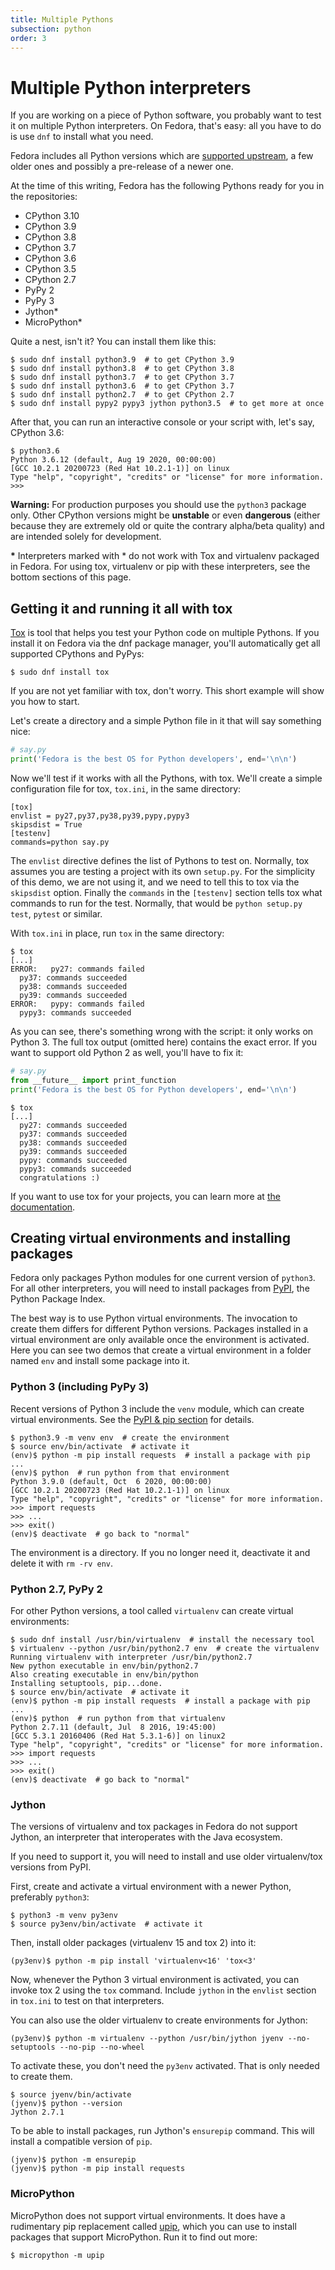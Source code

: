 ```yaml
---
title: Multiple Pythons
subsection: python
order: 3
---
```


# Multiple Python interpreters

If you are working on a piece of Python software, you probably want to test it
on multiple Python interpreters. On Fedora, that's easy: all you have to do is
use `dnf` to install what you need.

Fedora includes all Python versions which are [supported upstream](https://devguide.python.org/#status-of-python-branches), a few older ones and possibly a pre-release of a newer one.

At the time of this writing, Fedora has the following Pythons
ready for you in the repositories:
 
 * CPython 3.10
 * CPython 3.9
 * CPython 3.8
 * CPython 3.7
 * CPython 3.6
 * CPython 3.5
 * CPython 2.7
 * PyPy 2
 * PyPy 3
 * Jython\*
 * MicroPython\*

Quite a nest, isn't it?
You can install them like this:

```console
$ sudo dnf install python3.9  # to get CPython 3.9
$ sudo dnf install python3.8  # to get CPython 3.8
$ sudo dnf install python3.7  # to get CPython 3.7
$ sudo dnf install python3.6  # to get CPython 3.7
$ sudo dnf install python2.7  # to get CPython 2.7
$ sudo dnf install pypy2 pypy3 jython python3.5  # to get more at once
```

After that, you can run an interactive console or your script with, let's say,
CPython 3.6:

```console
$ python3.6
Python 3.6.12 (default, Aug 19 2020, 00:00:00) 
[GCC 10.2.1 20200723 (Red Hat 10.2.1-1)] on linux
Type "help", "copyright", "credits" or "license" for more information.
>>> 
```

**Warning:** For production purposes you should use the `python3`
package only. Other CPython versions might be **unstable** or even **dangerous**
(either because they are extremely old or quite the contrary alpha/beta quality)
and are intended solely for development.

**\*** Interpreters marked with \* do not work with Tox and virtualenv
packaged in Fedora.
For using tox, virtualenv or pip with these interpreters, see the bottom
sections of this page.

## Getting it and running it all with tox

[Tox](https://tox.readthedocs.io/) is tool that helps you test your Python code
on multiple Pythons. If you install it on Fedora via the dnf package manager,
you'll automatically get all supported CPythons and PyPys:

```console
$ sudo dnf install tox
```

If you are not yet familiar with tox, don't worry. This short example will show
you how to start.

Let's create a directory and a simple Python file in it that will say something nice:

```python
# say.py
print('Fedora is the best OS for Python developers', end='\n\n')
```

Now we'll test if it works with all the Pythons, with tox.
We'll create a simple configuration file for tox, `tox.ini`, in the same
directory:

```
[tox]
envlist = py27,py37,py38,py39,pypy,pypy3
skipsdist = True
[testenv]
commands=python say.py
```

The `envlist` directive defines the list of Pythons to test on.
Normally, tox assumes you are testing a project with its own `setup.py`. For
the simplicity of this demo, we are not using it, and we need to tell this to
tox via the `skipsdist` option.
Finally the `commands` in the `[testenv]` section tells tox what commands to run
for the test.
Normally, that would be `python setup.py test`, `pytest` or similar.

With `tox.ini` in place, run `tox` in the same directory:

``` console
$ tox
[...]
ERROR:   py27: commands failed
  py37: commands succeeded
  py38: commands succeeded
  py39: commands succeeded
ERROR:   pypy: commands failed
  pypy3: commands succeeded
```

As you can see, there's something wrong with the script: it only works on
Python 3. The full tox output (omitted here) contains the exact error.
If you want to support old Python 2 as well, you'll have to fix it:

```python
# say.py
from __future__ import print_function
print('Fedora is the best OS for Python developers', end='\n\n')
```

```console
$ tox
[...]
  py27: commands succeeded
  py37: commands succeeded
  py38: commands succeeded
  py39: commands succeeded
  pypy: commands succeeded
  pypy3: commands succeeded
  congratulations :)
```

If you want to use tox for your projects, you can learn more at
[the documentation](https://tox.readthedocs.io/).

## Creating virtual environments and installing packages

Fedora only packages Python modules for one current version of `python3`.
For all other interpreters, you will need to install packages
from [PyPI](https://pypi.python.org/pypi), the Python Package Index.

The best way is to use Python virtual environments.
The invocation to create them differs for different Python versions.
Packages installed in a virtual environment are only available once the
environment is activated.
Here you can see two demos that create a virtual environment in a folder
named `env` and install some package into it.

### Python 3 (including PyPy 3)

Recent versions of Python 3 include the `venv` module, which can create virtual
environments.
See the [PyPI & pip section](https://developer.fedoraproject.org/tech/languages/python/pypi-install.html) for details.

```console
$ python3.9 -m venv env  # create the environment
$ source env/bin/activate  # activate it
(env)$ python -m pip install requests  # install a package with pip
...
(env)$ python  # run python from that environment
Python 3.9.0 (default, Oct  6 2020, 00:00:00) 
[GCC 10.2.1 20200723 (Red Hat 10.2.1-1)] on linux
Type "help", "copyright", "credits" or "license" for more information.
>>> import requests
>>> ...
>>> exit()
(env)$ deactivate  # go back to "normal"
```

The environment is a directory.
If you no longer need it, deactivate it and delete it with `rm -rv env`.

### Python 2.7, PyPy 2

For other Python versions, a tool called `virtualenv` can create virtual
environments:

```console
$ sudo dnf install /usr/bin/virtualenv  # install the necessary tool
$ virtualenv --python /usr/bin/python2.7 env  # create the virtualenv
Running virtualenv with interpreter /usr/bin/python2.7
New python executable in env/bin/python2.7
Also creating executable in env/bin/python
Installing setuptools, pip...done.
$ source env/bin/activate  # activate it
(env)$ python -m pip install requests  # install a package with pip
...
(env)$ python  # run python from that virtualenv
Python 2.7.11 (default, Jul  8 2016, 19:45:00) 
[GCC 5.3.1 20160406 (Red Hat 5.3.1-6)] on linux2
Type "help", "copyright", "credits" or "license" for more information.
>>> import requests
>>> ...
>>> exit()
(env)$ deactivate  # go back to "normal"
```



### Jython

The versions of virtualenv and tox packages in Fedora do not support Jython,
an interpreter that interoperates with the Java ecosystem.

If you need to support it, you will need to install
and use older virtualenv/tox versions from PyPI.

First, create and activate a virtual environment with a newer Python, preferably `python3`:

```console
$ python3 -m venv py3env
$ source py3env/bin/activate  # activate it
```

Then, install older packages (virtualenv 15 and tox 2) into it:

```console
(py3env)$ python -m pip install 'virtualenv<16' 'tox<3'
```

Now, whenever the Python 3 virtual environment is activated, you can invoke
tox 2 using the `tox` command.
Include `jython` in the `envlist` section in `tox.ini` to test
on that interpreters.

You can also use the older virtualenv to create environments for Jython:

```console
(py3env)$ python -m virtualenv --python /usr/bin/jython jyenv --no-setuptools --no-pip --no-wheel
```

To activate these, you don't need the `py3env` activated.
That is only needed to create them.

```console
$ source jyenv/bin/activate
(jyenv)$ python --version
Jython 2.7.1
```

To be able to install packages, run Jython's `ensurepip` command.
This will install a compatible version of `pip`.

```console
(jyenv)$ python -m ensurepip
(jyenv)$ python -m pip install requests
```

### MicroPython

MicroPython does not support virtual environments.
It does have a rudimentary pip replacement called
[upip](https://pypi.python.org/pypi/micropython-upip/), which you can use to
install packages that support MicroPython. Run it to find out more:

```console
$ micropython -m upip
```
